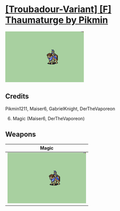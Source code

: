 # [\[Troubadour-Variant\] \[F\] Thaumaturge by Pikmin](./)
 

<img src="./6.%20Magic/Magic_000.png" alt="[Troubadour-Variant] [F] Thaumaturge by Pikmin standing" />

## Credits

Pikmin1211, Maiser6, GabrielKnight, DerTheVaporeon

6. Magic (Maiser6, DerTheVaporeon)

## Weapons
 

|Magic |
|  :---: |
| <img alt="Magic animation" src="./6.%20Magic/Magic.gif" /> |
